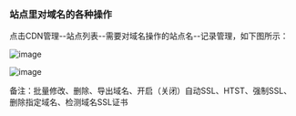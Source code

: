 ### 站点里对域名的各种操作

点击CDN管理--站点列表--需要对域名操作的站点名--记录管理，如下图所示：

![image](https://user-images.githubusercontent.com/90588289/135225142-e272930e-3cc1-4aad-82ac-7e096f6d093a.png)

![image](https://user-images.githubusercontent.com/90959714/137690903-53589df4-d55f-4919-9618-1c0e6c121824.png)

备注：批量修改、删除、导出域名、开启（关闭）自动SSL、HTST、强制SSL、删除指定域名、检测域名SSL证书
